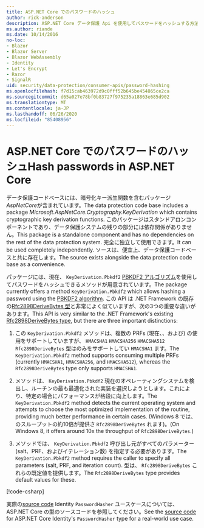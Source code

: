 ```yaml
---
title: ASP.NET Core でのパスワードのハッシュ
author: rick-anderson
description: ASP.NET Core データ保護 Api を使用してパスワードをハッシュする方法について説明します。
ms.author: riande
ms.date: 10/14/2016
no-loc:
- Blazor
- Blazor Server
- Blazor WebAssembly
- Identity
- Let's Encrypt
- Razor
- SignalR
uid: security/data-protection/consumer-apis/password-hashing
ms.openlocfilehash: f7d15cab463972d9c0fff52b645be454865ce2ca
ms.sourcegitcommit: d65a027e78bf0b83727f975235a18863e685d902
ms.translationtype: MT
ms.contentlocale: ja-JP
ms.lasthandoff: 06/26/2020
ms.locfileid: "85408956"
---
```

# <a name="hash-passwords-in-aspnet-core"></a><span data-ttu-id="9236e-103">ASP.NET Core でのパスワードのハッシュ</span><span class="sxs-lookup"><span data-stu-id="9236e-103">Hash passwords in ASP.NET Core</span></span>

<span data-ttu-id="9236e-104">データ保護コードベースには、暗号化キー派生関数を含むパッケージ*AspNetCore*が含まれています。</span><span class="sxs-lookup"><span data-stu-id="9236e-104">The data protection code base includes a package *Microsoft.AspNetCore.Cryptography.KeyDerivation* which contains cryptographic key derivation functions.</span></span> <span data-ttu-id="9236e-105">このパッケージはスタンドアロンコンポーネントであり、データ保護システムの残りの部分には依存関係がありません。</span><span class="sxs-lookup"><span data-stu-id="9236e-105">This package is a standalone component and has no dependencies on the rest of the data protection system.</span></span> <span data-ttu-id="9236e-106">完全に独立して使用できます。</span><span class="sxs-lookup"><span data-stu-id="9236e-106">It can be used completely independently.</span></span> <span data-ttu-id="9236e-107">ソースは、便宜上、データ保護コードベースと共に存在します。</span><span class="sxs-lookup"><span data-stu-id="9236e-107">The source exists alongside the data protection code base as a convenience.</span></span>

<span data-ttu-id="9236e-108">パッケージには、現在、 `KeyDerivation.Pbkdf2` [PBKDF2 アルゴリズム](https://tools.ietf.org/html/rfc2898#section-5.2)を使用してパスワードをハッシュできるメソッドが用意されています。</span><span class="sxs-lookup"><span data-stu-id="9236e-108">The package currently offers a method `KeyDerivation.Pbkdf2` which allows hashing a password using the [PBKDF2 algorithm](https://tools.ietf.org/html/rfc2898#section-5.2).</span></span> <span data-ttu-id="9236e-109">この API は .NET Framework の既存の[Rfc2898DeriveBytes 型](/dotnet/api/system.security.cryptography.rfc2898derivebytes)と非常によく似ていますが、次の3つの重要な違いがあります。</span><span class="sxs-lookup"><span data-stu-id="9236e-109">This API is very similar to the .NET Framework's existing [Rfc2898DeriveBytes type](/dotnet/api/system.security.cryptography.rfc2898derivebytes), but there are three important distinctions:</span></span>

1. <span data-ttu-id="9236e-110">この `KeyDerivation.Pbkdf2` メソッドは、複数の PRFs (現在、、および) の使用をサポートしていますが、 `HMACSHA1` `HMACSHA256` `HMACSHA512` `Rfc2898DeriveBytes` 型はのみをサポートしてい `HMACSHA1` ます。</span><span class="sxs-lookup"><span data-stu-id="9236e-110">The `KeyDerivation.Pbkdf2` method supports consuming multiple PRFs (currently `HMACSHA1`, `HMACSHA256`, and `HMACSHA512`), whereas the `Rfc2898DeriveBytes` type only supports `HMACSHA1`.</span></span>

2. <span data-ttu-id="9236e-111">メソッドは、 `KeyDerivation.Pbkdf2` 現在のオペレーティングシステムを検出し、ルーチンの最も最適化された実装を選択しようとします。これにより、特定の場合にパフォーマンスが格段に向上します。</span><span class="sxs-lookup"><span data-stu-id="9236e-111">The `KeyDerivation.Pbkdf2` method detects the current operating system and attempts to choose the most optimized implementation of the routine, providing much better performance in certain cases.</span></span> <span data-ttu-id="9236e-112">(Windows 8 では、のスループットの約10倍が提供さ `Rfc2898DeriveBytes` れます)。</span><span class="sxs-lookup"><span data-stu-id="9236e-112">(On Windows 8, it offers around 10x the throughput of `Rfc2898DeriveBytes`.)</span></span>

3. <span data-ttu-id="9236e-113">メソッドでは、 `KeyDerivation.Pbkdf2` 呼び出し元がすべてのパラメーター (salt、PRF、およびイテレーション数) を指定する必要があります。</span><span class="sxs-lookup"><span data-stu-id="9236e-113">The `KeyDerivation.Pbkdf2` method requires the caller to specify all parameters (salt, PRF, and iteration count).</span></span> <span data-ttu-id="9236e-114">型は、 `Rfc2898DeriveBytes` これらの既定値を提供します。</span><span class="sxs-lookup"><span data-stu-id="9236e-114">The `Rfc2898DeriveBytes` type provides default values for these.</span></span>

[!code-csharp[](password-hashing/samples/passwordhasher.cs)]

<span data-ttu-id="9236e-115">実際の[source code](https://github.com/dotnet/AspNetCore/blob/master/src/Identity/Extensions.Core/src/PasswordHasher.cs) Identity `PasswordHasher` ユースケースについては、ASP.NET Core の型のソースコードを参照してください。</span><span class="sxs-lookup"><span data-stu-id="9236e-115">See the [source code](https://github.com/dotnet/AspNetCore/blob/master/src/Identity/Extensions.Core/src/PasswordHasher.cs) for ASP.NET Core Identity's `PasswordHasher` type for a real-world use case.</span></span>
